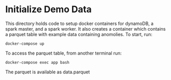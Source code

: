 # Initialize Demo Data

This directory holds code to setup docker containers for dynamoDB, a spark master, and a spark worker. It also creates a container which contains a parquet table with example data containing anomolies. To start, run:

```docker-compose up```

To access the parquet table, from another terminal run:

```docker-compose exec app bash```

The parquet is available as data.parquet